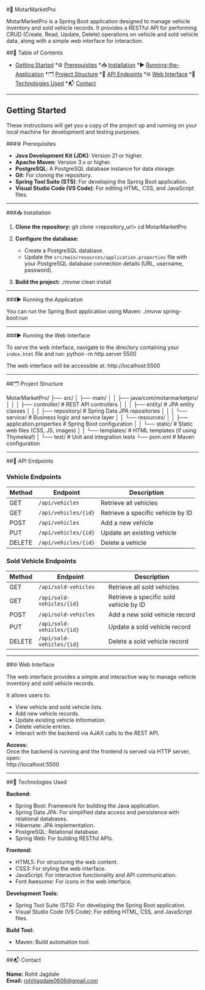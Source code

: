 #🚗 MotarMarketPro

MotarMarketPro is a Spring Boot application designed to manage vehicle inventory and sold vehicle records. It provides a RESTful API for performing CRUD (Create, Read, Update, Delete) operations on vehicle and sold vehicle data, along with a simple web interface for interaction.

##📑 Table of Contents

* [Getting Started](#getting-started)
  *⚙️ [Prerequisites](#prerequisites)
  *📥 [Installation](#installation)
  *▶️ [Running-the-Application](#running-the-application)
*🗂️ [Project Structure](#project-structure)
*🔌 [API Endpoints](#api-endpoints)
*🌐 [Web Interface](#web-interface)
*🧰 [Technologies Used](#technologies-used)
*📬 [Contact](#contact)

---

## Getting Started

These instructions will get you a copy of the project up and running on your local machine for development and testing purposes.

###⚙️ Prerequisites

* **Java Development Kit (JDK)**: Version 21 or higher.
* **Apache Maven**: Version 3.x or higher.
* **PostgreSQL**: A PostgreSQL database instance for data storage.
* **Git**: For cloning the repository.
* **Spring Tool Suite (STS)**: For developing the Spring Boot application.
* **Visual Studio Code (VS Code)**: For editing HTML, CSS, and JavaScript files.

---

###📥 Installation

1. **Clone the repository:**
   git clone <repository_url>
   cd MotarMarketPro

2. **Configure the database:**
   * Create a PostgreSQL database.
   * Update the `src/main/resources/application.properties` file with your PostgreSQL database connection details (URL, username, password).

3. **Build the project:**
   ./mvnw clean install

---

###▶️ Running the Application

You can run the Spring Boot application using Maven:
   ./mvnw spring-boot:run

---

###▶️ Running the Web Interface

To serve the web interface, navigate to the directory containing your `index.html` file and run:
   python -m http.server 5500

The web interface will be accessible at:
   http://localhost:5500

---

##🗂️ Project Structure

MotarMarketPro/
├── src/
│   ├── main/
│   │   ├── java/com/motarmarketpro/
│   │   │   ├── controller/      # REST API controllers
│   │   │   ├── entity/          # JPA entity classes
│   │   │   ├── repository/      # Spring Data JPA repositories
│   │   │   └── service/         # Business logic and service layer
│   │   └── resources/
│   │       ├── application.properties   # Spring Boot configuration
│   │       └── static/         # Static web files (CSS, JS, images)
│   │       └── templates/      # HTML templates (if using Thymeleaf)
│   └── test/                   # Unit and integration tests
└── pom.xml                     # Maven configuration

---

##🔌 API Endpoints

### Vehicle Endpoints
| Method | Endpoint | Description |
|--------|----------|-------------|
| GET    | `/api/vehicles` | Retrieve all vehicles |
| GET    | `/api/vehicles/{id}` | Retrieve a specific vehicle by ID |
| POST   | `/api/vehicles` | Add a new vehicle |
| PUT    | `/api/vehicles/{id}` | Update an existing vehicle |
| DELETE | `/api/vehicles/{id}` | Delete a vehicle |

### Sold Vehicle Endpoints
| Method | Endpoint | Description |
|--------|----------|-------------|
| GET    | `/api/sold-vehicles` | Retrieve all sold vehicles |
| GET    | `/api/sold-vehicles/{id}` | Retrieve a specific sold vehicle by ID |
| POST   | `/api/sold-vehicles` | Add a new sold vehicle record |
| PUT    | `/api/sold-vehicles/{id}` | Update a sold vehicle record |
| DELETE | `/api/sold-vehicles/{id}` | Delete a sold vehicle record |

---

##🌐 Web Interface

The web interface provides a simple and interactive way to manage vehicle inventory and sold vehicle records.

It allows users to:

* View vehicle and sold vehicle lists.
* Add new vehicle records.
* Update existing vehicle information.
* Delete vehicle entries.
* Interact with the backend via AJAX calls to the REST API.

**Access:**  
Once the backend is running and the frontend is served via HTTP server, open:  
   http://localhost:5500

---

##🧰 Technologies Used

**Backend:**
- Spring Boot: Framework for building the Java application.
- Spring Data JPA: For simplified data access and persistence with relational databases.
- Hibernate: JPA implementation.
- PostgreSQL: Relational database.
- Spring Web: For building RESTful APIs.

**Frontend:**
- HTML5: For structuring the web content.
- CSS3: For styling the web interface.
- JavaScript: For interactive functionality and API communication.
- Font Awesome: For icons in the web interface.

**Development Tools:**
- Spring Tool Suite (STS): For developing the Spring Boot application.
- Visual Studio Code (VS Code): For editing HTML, CSS, and JavaScript files.

**Build Tool:**
- Maven: Build automation tool.

---

##📬 Contact

**Name:** Rohit Jagdale  
**Email:** rohitjagdale0606@gmail.com
